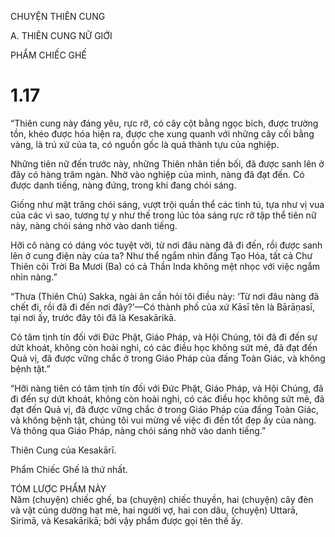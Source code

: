 CHUYỆN THIÊN CUNG

A. THIÊN CUNG NỮ GIỚI

PHẨM CHIẾC GHẾ

# 1.17

“Thiên cung này đáng yêu, rực rỡ, có cây cột bằng ngọc bích, được trường tồn, khéo được hóa hiện ra, được che xung quanh với những cây cối bằng vàng, là trú xứ của ta, có nguồn gốc là quả thành tựu của nghiệp.

Những tiên nữ đến trước này, những Thiên nhân tiền bối, đã được sanh lên ở đây có hàng trăm ngàn. Nhờ vào nghiệp của mình, nàng đã đạt đến. Có được danh tiếng, nàng đứng, trong khi đang chói sáng.

Giống như mặt trăng chói sáng, vượt trội quần thể các tinh tú, tựa như vị vua của các vì sao, tương tự y như thế trong lúc tỏa sáng rực rỡ tập thể tiên nữ này, nàng chói sáng nhờ vào danh tiếng.

Hỡi cô nàng có dáng vóc tuyệt vời, từ nơi đâu nàng đã đi đến, rồi được sanh lên ở cung điện này của ta? Như thể ngắm nhìn đấng Tạo Hóa, tất cả Chư Thiên cõi Trời Ba Mươi (Ba) có cả Thần Inda không mệt nhọc với việc ngắm nhìn nàng.”

“Thưa (Thiên Chủ) Sakka, ngài ân cần hỏi tôi điều này: ‘Từ nơi đâu nàng đã chết đi, rồi đã đi đến nơi đây?’—Có thành phố của xứ Kāsī tên là Bārāṇasī, tại nơi ấy, trước đây tôi đã là Kesakārikā.

Có tâm tịnh tín đối với Đức Phật, Giáo Pháp, và Hội Chúng, tôi đã đi đến sự dứt khoát, không còn hoài nghi, có các điều học không sứt mẻ, đã đạt đến Quả vị, đã được vững chắc ở trong Giáo Pháp của đấng Toàn Giác, và không bệnh tật.”

“Hỡi nàng tiên có tâm tịnh tín đối với Đức Phật, Giáo Pháp, và Hội Chúng, đã đi đến sự dứt khoát, không còn hoài nghi, có các điều học không sứt mẻ, đã đạt đến Quả vị, đã được vững chắc ở trong Giáo Pháp của đấng Toàn Giác, và không bệnh tật, chúng tôi vui mừng về việc đi đến tốt đẹp ấy của nàng. Và thông qua Giáo Pháp, nàng chói sáng nhờ vào danh tiếng.”

Thiên Cung của Kesakārī.

Phẩm Chiếc Ghế là thứ nhất.

TÓM LƯỢC PHẨM NÀY  
Năm (chuyện) chiếc ghế, ba (chuyện) chiếc thuyền, hai (chuyện) cây đèn và vật cúng dường hạt mè, hai người vợ, hai con dâu, (chuyện) Uttarā, Sirimā, và Kesakārikā; bởi vậy phẩm được gọi tên thế ấy.

